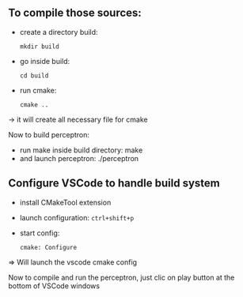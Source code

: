 To compile those sources:
-----
* create a directory build: 

      mkdir build

* go inside build: 

      cd build

* run cmake: 

      cmake ..

-> it will create all necessary file for cmake

Now to build perceptron:
* run make inside build directory: make
* and launch perceptron: ./perceptron

Configure VSCode to handle build system
-----
* install CMakeTool extension
* launch configuration: `ctrl+shift+p`
* start config: 

      cmake: Configure

=> Will launch the vscode cmake config

Now to compile and run the perceptron, just clic on play button at the bottom of VSCode windows